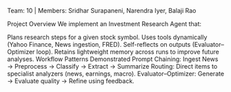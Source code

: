 Team: 10 | Members: Sridhar Surapaneni, Narendra Iyer, Balaji Rao

Project Overview
We implement an Investment Research Agent that:

Plans research steps for a given stock symbol.
Uses tools dynamically (Yahoo Finance, News ingestion, FRED).
Self-reflects on outputs (Evaluator–Optimizer loop).
Retains lightweight memory across runs to improve future analyses.
Workflow Patterns Demonstrated
Prompt Chaining: Ingest News → Preprocess → Classify → Extract → Summarize
Routing: Direct items to specialist analyzers (news, earnings, macro).
Evaluator–Optimizer: Generate → Evaluate quality → Refine using feedback.
